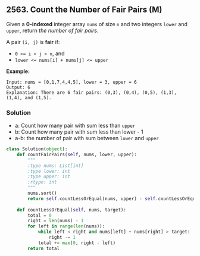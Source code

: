 ## 2563. Count the Number of Fair Pairs (M)

Given a **0-indexed** integer array `nums` of size `n` and two integers `lower` and `upper`, return *the number of fair pairs*.

A pair `(i, j)` is **fair** if:

- `0 <= i < j < n`, and
- `lower <= nums[i] + nums[j] <= upper`

**Example:**

```
Input: nums = [0,1,7,4,4,5], lower = 3, upper = 6
Output: 6
Explanation: There are 6 fair pairs: (0,3), (0,4), (0,5), (1,3), (1,4), and (1,5).
```



### Solution

- a: Count how many pair with sum less than `upper`
- b: Count how many pair with sum less than lower - 1
- a-b: the number of pair with sum between `lower` and `upper`

```python
class Solution(object):
    def countFairPairs(self, nums, lower, upper):
        """
        :type nums: List[int]
        :type lower: int
        :type upper: int
        :rtype: int
        """
        nums.sort()
        return self.countLessOrEqual(nums, upper) - self.countLessOrEqual(nums, lower - 1)
    
    def countLessOrEqual(self, nums, target):
        total = 0
        right = len(nums) - 1
        for left in range(len(nums)):
            while left < right and nums[left] + nums[right] > target:
                right -= 1
            total += max(0, right - left)
        return total
```

